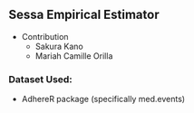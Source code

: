 ## Sessa Empirical Estimator
- Contribution
  - Sakura Kano
  - Mariah Camille Orilla

### Dataset Used: 
- AdhereR package (specifically med.events)

